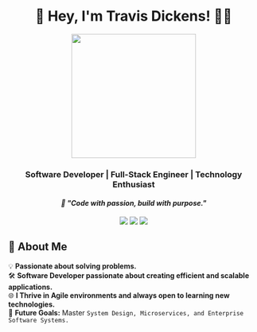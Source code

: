 <h1 align="center">🚀 Hey, I'm Travis Dickens! 👨‍💻</h1>

<p align="center">
  <img src="https://media.giphy.com/media/qgQUggAC3Pfv687qPC/giphy.gif" width="250" />
</p>

<h3 align="center">Software Developer | Full-Stack Engineer | Technology Enthusiast</h3>

_<h4 align="center">🚀 "Code with passion, build with purpose."</h4>_

<p align="center">
  <a href="https://www.linkedin.com/in/travis-dickens-010a84250"><img src="https://img.shields.io/badge/-LinkedIn-0077B5?style=for-the-badge&logo=linkedin&logoColor=white"></a>
  <a href="https://travisdickensportfolio.netlify.app/"><img src="https://img.shields.io/badge/-Portfolio-FF5722?style=for-the-badge&logo=google-chrome&logoColor=white"></a>
  <a href="mailto:Travis.Dickens@outlook.com"><img src="https://img.shields.io/badge/-Email-D14836?style=for-the-badge&logo=gmail&logoColor=white"></a>
</p>

## 🌟 About Me  
💡 **Passionate about solving problems.**  
🛠️ **Software Developer passionate about creating efficient and scalable applications.**  
🌐 **I Thrive in Agile environments and always open to learning new technologies.**  
🎯 **Future Goals:** Master `System Design, Microservices, and Enterprise Software Systems.`  
